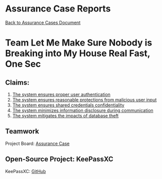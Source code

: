 # Assurance Case Reports
[Back to Assurance Cases Document](https://github.com/JCKelley-CYBR/CYBR-8420-SoftwareAssurance/blob/AssuranceCase/AssuranceCases.md)
# Team Let Me Make Sure Nobody is Breaking into My House Real Fast, One Sec

## Claims:
1. [The system ensures proper user authentication](https://github.com/JCKelley-CYBR/CYBR-8420-SoftwareAssurance/edit/Adding-Claims-Remaining/AssuranceCases/User_Auth/README.md)
2. [The system ensures reasonable protections from malicious user input](https://github.com/JCKelley-CYBR/CYBR-8420-SoftwareAssurance/tree/JCKelley-CYBR-editting/AssuranceCases/MaliciousUserInput)
3. [The system ensures shared credentials confidentiality](https://github.com/JCKelley-CYBR/CYBR-8420-SoftwareAssurance/edit/Adding-Claims-Remaining/AssuranceCases/Credential_Confidentiality/README.md)
4. [The system minimizes information disclosure during communication](https://github.com/JCKelley-CYBR/CYBR-8420-SoftwareAssurance/edit/Adding-Claims-Remaining/AssuranceCases/Communication_Disclosure/README.md)
5. [The system mitigates the impacts of database theft](https://github.com/JCKelley-CYBR/CYBR-8420-SoftwareAssurance/edit/Adding-Claims-Remaining/AssuranceCases/Database_Theft/README.md)

## Teamwork

Project Board: [Assurance Case](https://github.com/users/JCKelley-CYBR/projects/1)

## Open-Source Project: KeePassXC

KeePassXC: [GitHub](https://github.com/keepassxreboot/keepassxc)
